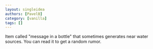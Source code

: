 ```yaml
---
layout: singleidea
authors: [PavelB]
category: [vanilla]
tags: []
---
```

Item called "message in a bottle" that sometimes generates near water sources. You can read it to get a random rumor.
